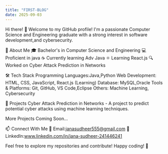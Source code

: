 ```yaml
---
title: "FIRST-BLOG"
date: 2025-09-03
---
```

Hi there! 👋
Welcome to my GitHub profile! 
I'm a passionate Computer Science and Engineering graduate with a strong interest in software development,and cybersecurity.

🚀 About Me
🎓 Bachelor's in Computer Science and Engineering 
💻 Proficient in java
☕ Currently learning Adv Java
⚛️ Learning React.js
🔍 Worked on Cyber Attack Prediction in Networks

🛠️ Tech Stack
Programming Languages:Java,Python
Web Development: HTML, CSS, JavaScript, React.js (Learning)
Database: MySQL,Oracle
Tools & Platforms: Git, GitHub, VS Code,Eclipse
Others: Machine Learning, Cybersecurity

📌 Projects
Cyber Attack Prediction in Networks - A project to predict potential cyber attacks using machine learning techniques.

More Projects Coming Soon...

📫 Connect With Me
📧 Email:janasudheer555@gmail.com
🔗 LinkedIn:www.linkedin.com/in/jana-sudheer-241446241

Feel free to explore my repositories and contribute! Happy coding! 🚀
